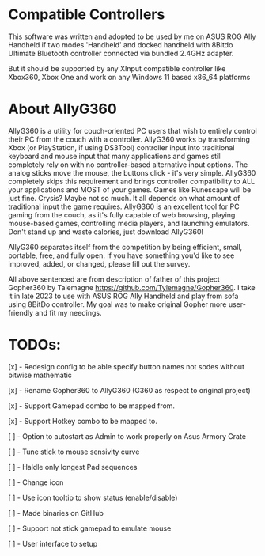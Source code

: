 Compatible Controllers
======
This software was written and adopted to be used by me on ASUS ROG Ally Handheld if two modes 'Handheld' and docked handheld with 8Bitdo Ultimate Bluetooth controller connected via bundled 2.4GHz adapter.

But it should be supported by any XInput compatible controller like Xbox360, Xbox One and work on any Windows 11 based x86_64 platforms


About AllyG360
======

AllyG360 is a utility for couch-oriented PC users that wish to entirely control their PC from the couch with a controller. AllyG360 works by transforming Xbox (or PlayStation, if using DS3Tool) controller input into traditional keyboard and mouse input that many applications and games still completely rely on with no controller-based alternative input options. The analog sticks move the mouse, the buttons click - it's very simple. AllyG360 completely skips this requirement and brings controller compatibility to ALL your applications and MOST of your games. Games like Runescape will be just fine. Crysis? Maybe not so much. It all depends on what amount of traditional input the game requires. AllyG360 is an excellent tool for PC gaming from the couch, as it's fully capable of web browsing, playing mouse-based games, controlling media players, and launching emulators. Don't stand up and waste calories, just download AllyG360!

AllyG360 separates itself from the competition by being efficient, small, portable, free, and fully open. If you have something you'd like to see improved, added, or changed, please fill out the survey.

All above sentenced are from description of father of this project Gopher360 by Talemagne https://github.com/Tylemagne/Gopher360. I take it in late 2023 to use with ASUS ROG Ally Handheld and play from sofa using 8BitDo controller. My goal was to make original Gopher more user-friendly and fit my needings.


TODOs:
======

[x] - Redesign config to be able specify button names not sodes without bitwise mathematic

[x] - Rename Gopher360 to AllyG360 (G360 as respect to original project)

[x] - Support Gamepad combo to be mapped from.

[x] - Support Hotkey combo to be mapped to.

[ ] - Option to autostart as Admin to work properly on Asus Armory Crate

[ ] - Tune stick to mouse sensivity curve

[ ] - Haldle only longest Pad sequences

[ ] - Change icon

[ ] - Use icon tooltip to show status (enable/disable)

[ ] - Made binaries on GitHub

[ ] - Support not stick gamepad to emulate mouse

[ ] - User interface to setup


